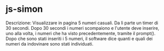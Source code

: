 # js-simon


Descrizione:
Visualizzare in pagina 5 numeri casuali.
Da lì parte un timer di 30 secondi.
Dopo 30 secondi i numeri scompaiono e l'utente deve inserire, uno alla volta, i numeri che ha visto precedentemente, tramite il prompt().
Dopo che sono stati inseriti i 5 numeri, il software dice quanti e quali dei numeri da indovinare sono stati individuati.


<!-- workflow -->

<!-- 
-creo una funzione che genera un array di  5 numeri randomici 
-creo una timing function dalla durata di 30 secondi 
-tramite un prompt chiedo al utente  di inserire i numeri visualizati  precedentemente in un prompt
-faccio un controllo su i numeri inseriti dal utente che ritorna il risultato dei dati inseriti  -->